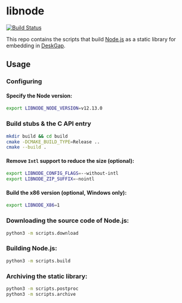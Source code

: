 # libnode 

[![Build Status](https://dev.azure.com/patr0nus/libnode/_apis/build/status/libnode-ci?branchName=master)](https://dev.azure.com/patr0nus/libnode/_build/latest?definitionId=1&branchName=master)

This repo contains the scripts that build [Node.js](http://nodejs.org/) as a static library for embedding in [DeskGap](https://deskgap.com/).

## Usage

### Configuring

#### Specify the Node version:
```sh
export LIBNODE_NODE_VERSION=v12.13.0
```


### Build stubs & the C API entry

```sh
mkdir build && cd build
cmake -DCMAKE_BUILD_TYPE=Release ..
cmake --build . 
```

#### Remove `Intl` support to reduce the size (optional):
```sh
export LIBNODE_CONFIG_FLAGS=--without-intl
export LIBNODE_ZIP_SUFFIX=-nointl
```

#### Build the x86 version (optional, Windows only):
```sh
export LIBNODE_X86=1
```

### Downloading the source code of Node.js:
```sh
python3 -m scripts.download
```

### Building Node.js:
```sh
python3 -m scripts.build
```

### Archiving the static library:
```sh
python3 -m scripts.postproc
python3 -m scripts.archive
```
